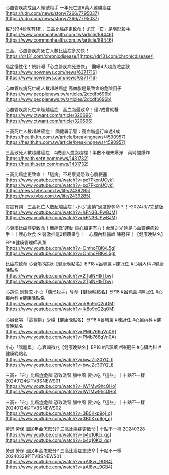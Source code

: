 心血管疾病成國人頭號殺手 一年死亡逾6萬人遠勝癌症  
[https://udn.com/news/story/7266/7795037](https://udn.com/news/story/7266/7795037)

每7分34秒就有1死，三高比癌症更致命！尤其「它」是隱形殺手  
[https://www.commonhealth.com.tw/article/89446](https://www.commonhealth.com.tw/article/89446)

三高、心血管疾病死亡人數比癌症多又快！  
[https://dr131.com/chronicdisease/](https://dr131.com/chronicdisease/)

癌症慢性化！統計曝「心血管疾病死更快」　醫曝4大超危險症狀  
[https://www.nownews.com/news/6371716](https://www.nownews.com/news/6371716)

心血管疾病死亡總人數超越癌症 高血脂是最致命的危險因子  
[https://www.peoplenews.tw/articles/2dcdfb696b](https://www.peoplenews.tw/articles/2dcdfb696b)

心血管疾病死亡率超越癌症　高血脂最致命！僅2成曾就醫  
[https://www.ctwant.com/article/320696](https://www.ctwant.com/article/320696)

三高死亡人數超越癌症！ 國健署示警：高血脂盛行率達4成  
[https://health.ltn.com.tw/article/breakingnews/4590957](https://health.ltn.com.tw/article/breakingnews/4590957)

三高致死人數超越癌症　4成國人血脂超標！半數不理未爆彈　兩時間爆炸  
[https://health.setn.com/news/1431732](https://health.setn.com/news/1431732)

三高比癌症更致命！「這病」不易察覺恐致心肌梗塞  
[https://www.youtube.com/watch?v=px7PkxnUCyk](https://www.youtube.com/watch?v=px7PkxnUCyk)  
[https://news.tvbs.com.tw/life/2439285](https://news.tvbs.com.tw/life/2439285)

震震有詞 - 三高死亡人數超越癌症！小心”腹債”過度慘奪命？！-2024/3/7完整版  
[https://www.youtube.com/watch?v=hFN3BJPwBJM](https://www.youtube.com/watch?v=hFN3BJPwBJM)

心衰竭比癌症更致命！無痛做1運動 讓心臟更有力！台灣之光竟是心血管疾病殺手！｜護心飲食 名醫激推這2類蔬果👌！｜心臟內科醫師 陳冠任｜【健康晚點名】EP18健康管理師珮薰  
[https://www.youtube.com/watch?v=OmhoFBKvL5g](https://www.youtube.com/watch?v=OmhoFBKvL5g)

比癌症致命 心衰竭3症狀【健康晚點名】EP18 #呂珮薰 #陳冠任 #心臟內科 #健康晚點名  
[https://www.youtube.com/watch?v=2TplNHtkTbw](https://www.youtube.com/watch?v=2TplNHtkTbw)

心跳快 別輕忽 小心「隱形殺手」奪命【健康晚點名】EP18 #呂珮薰 #陳冠任 #心臟內科 #健康晚點名  
[https://www.youtube.com/watch?v=ik8o9cQ2qOM](https://www.youtube.com/watch?v=ik8o9cQ2qOM)

心臟衰竭 「這食物」少碰【健康晚點名】EP18 #呂珮薰 #陳冠任 #心臟內科 #健康晚點名  
[https://www.youtube.com/watch?v=PMb766qVn0A](https://www.youtube.com/watch?v=PMb766qVn0A)

小心「喘腫累」 心衰竭徵兆【健康晚點名】EP18 #呂珮薰 #陳冠任 #心臟內科 #健康晚點名  
[https://www.youtube.com/watch?v=bwJZc30YQLI](https://www.youtube.com/watch?v=bwJZc30YQLI)

三高+「它」比癌症危險 恐致洗腎.腦中風 要少吃「這些」｜十點不一樣20240124@TVBSNEWS01  
[https://www.youtube.com/watch?v=IW1Mw9hcQHo](https://www.youtube.com/watch?v=IW1Mw9hcQHo)

三高+「它」比癌症危險 恐致洗腎.腦中風 要少吃「這些」｜十點不一樣20240124@TVBSNEWS02  
[https://www.youtube.com/watch?v=3B0Kxp9oj_o](https://www.youtube.com/watch?v=3B0Kxp9oj_o)

勞退.勞保.國民年金怎麼分? 三高比癌症更致命 | 十點不一樣 20240328  
[https://www.youtube.com/watch?v=b4q10Kci_qg](https://www.youtube.com/watch?v=b4q10Kci_qg)

勞退.勞保.國民年金怎麼分? 三高比癌症更致命 | 十點不一樣 20240328@TVBSNEWS01  
[https://www.youtube.com/watch?v=aAI8vu_9GB4](https://www.youtube.com/watch?v=aAI8vu_9GB4)
